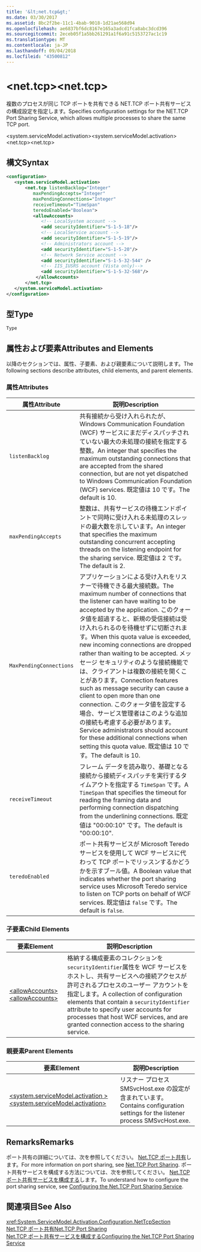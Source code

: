 ```yaml
---
title: '&lt;net.tcp&gt;'
ms.date: 03/30/2017
ms.assetid: 8bc2f2be-11c1-4bab-9018-1d21ae568d94
ms.openlocfilehash: ae6837bf6dc8167e165a3adcd1fca8abc3dcd396
ms.sourcegitcommit: 2eceb05f1a5bb261291a1f6a91c5153727ac1c19
ms.translationtype: MT
ms.contentlocale: ja-JP
ms.lasthandoff: 09/04/2018
ms.locfileid: "43500812"
---
```

# <a name="ltnettcpgt"></a><span data-ttu-id="7844d-102">&lt;net.tcp&gt;</span><span class="sxs-lookup"><span data-stu-id="7844d-102">&lt;net.tcp&gt;</span></span>
<span data-ttu-id="7844d-103">複数のプロセスが同じ TCP ポートを共有できる NET.TCP ポート共有サービスの構成設定を指定します。</span><span class="sxs-lookup"><span data-stu-id="7844d-103">Specifies configuration settings for the NET.TCP Port Sharing Service, which allows multiple processes to share the same TCP port.</span></span>  
  
 <span data-ttu-id="7844d-104">\<system.serviceModel.activation></span><span class="sxs-lookup"><span data-stu-id="7844d-104">\<system.serviceModel.activation></span></span>  
<span data-ttu-id="7844d-105">\<net.tcp></span><span class="sxs-lookup"><span data-stu-id="7844d-105">\<net.tcp></span></span>  
  
## <a name="syntax"></a><span data-ttu-id="7844d-106">構文</span><span class="sxs-lookup"><span data-stu-id="7844d-106">Syntax</span></span>  
  
```xml  
<configuration>  
   <system.serviceModel.activation>  
       <net.tcp listenBacklog="Integer"  
          maxPendingAccepts="Integer"  
          maxPendingConnections="Integer"  
          receiveTimeout="TimeSpan"  
          teredoEnabled="Boolean">  
          <allowAccounts>  
             <!-- LocalSystem account -->   
             <add securityIdentifier="S-1-5-18"/>  
             <!-- LocalService account -->   
             <add securityIdentifier="S-1-5-19"/>  
             <!-- Administrators account -->   
             <add securityIdentifier="S-1-5-20"/>  
             <!-- Network Service account -->   
             <add securityIdentifier="S-1-5-32-544" />  
             <!-- IIS_IUSRS account (Vista only)-->   
             <add securityIdentifier="S-1-5-32-568"/>  
           </allowAccounts>  
       </net.tcp>  
   </system.serviceModel.activation>  
</configuration>  
```  
  
## <a name="type"></a><span data-ttu-id="7844d-107">型</span><span class="sxs-lookup"><span data-stu-id="7844d-107">Type</span></span>  
 `Type`  
  
## <a name="attributes-and-elements"></a><span data-ttu-id="7844d-108">属性および要素</span><span class="sxs-lookup"><span data-stu-id="7844d-108">Attributes and Elements</span></span>  
 <span data-ttu-id="7844d-109">以降のセクションでは、属性、子要素、および親要素について説明します。</span><span class="sxs-lookup"><span data-stu-id="7844d-109">The following sections describe attributes, child elements, and parent elements.</span></span>  
  
### <a name="attributes"></a><span data-ttu-id="7844d-110">属性</span><span class="sxs-lookup"><span data-stu-id="7844d-110">Attributes</span></span>  
  
|<span data-ttu-id="7844d-111">属性</span><span class="sxs-lookup"><span data-stu-id="7844d-111">Attribute</span></span>|<span data-ttu-id="7844d-112">説明</span><span class="sxs-lookup"><span data-stu-id="7844d-112">Description</span></span>|  
|---------------|-----------------|  
|`listenBacklog`|<span data-ttu-id="7844d-113">共有接続から受け入れられたが、Windows Communication Foundation (WCF) サービスにまだディスパッチされていない最大の未処理の接続を指定する整数。</span><span class="sxs-lookup"><span data-stu-id="7844d-113">An integer that specifies the maximum outstanding connections that are accepted from the shared connection, but are not yet dispatched to Windows Communication Foundation (WCF) services.</span></span> <span data-ttu-id="7844d-114">既定値は 10 です。</span><span class="sxs-lookup"><span data-stu-id="7844d-114">The default is 10.</span></span>|  
|`maxPendingAccepts`|<span data-ttu-id="7844d-115">整数は、共有サービスの待機エンドポイントで同時に受け入れる未処理のスレッドの最大数を示しています。</span><span class="sxs-lookup"><span data-stu-id="7844d-115">An integer that specifies the maximum outstanding concurrent accepting threads on the listening endpoint for the sharing service.</span></span> <span data-ttu-id="7844d-116">既定値は 2 です。</span><span class="sxs-lookup"><span data-stu-id="7844d-116">The default is 2.</span></span>|  
|`MaxPendingConnections`|<span data-ttu-id="7844d-117">アプリケーションによる受け入れをリスナーで待機できる最大接続数。</span><span class="sxs-lookup"><span data-stu-id="7844d-117">The maximum number of connections that the listener can have waiting to be accepted by the application.</span></span> <span data-ttu-id="7844d-118">このクォータ値を超過すると、新規の受信接続は受け入れられるのを待機せずに切断されます。</span><span class="sxs-lookup"><span data-stu-id="7844d-118">When this quota value is exceeded, new incoming connections are dropped rather than waiting to be accepted.</span></span> <span data-ttu-id="7844d-119">メッセージ セキュリティのような接続機能では、クライアントは複数の接続を開くことがあります。</span><span class="sxs-lookup"><span data-stu-id="7844d-119">Connection features such as message security can cause a client to open more than one connection.</span></span> <span data-ttu-id="7844d-120">このクォータ値を設定する場合、サービス管理者はこのような追加の接続も考慮する必要があります。</span><span class="sxs-lookup"><span data-stu-id="7844d-120">Service administrators should account for these additional connections when setting this quota value.</span></span> <span data-ttu-id="7844d-121">既定値は 10 です。</span><span class="sxs-lookup"><span data-stu-id="7844d-121">The default is 10.</span></span>|  
|`receiveTimeout`|<span data-ttu-id="7844d-122">フレーム データを読み取り、基礎となる接続から接続ディスパッチを実行するタイムアウトを指定する `TimeSpan` です。</span><span class="sxs-lookup"><span data-stu-id="7844d-122">A `TimeSpan` that specifies the timeout for reading the framing data and performing connection dispatching from the underlining connections.</span></span> <span data-ttu-id="7844d-123">既定値は "00:00:10" です。</span><span class="sxs-lookup"><span data-stu-id="7844d-123">The default is "00:00:10".</span></span>|  
|`teredoEnabled`|<span data-ttu-id="7844d-124">ポート共有サービスが Microsoft Teredo サービスを使用して WCF サービスに代わって TCP ポートでリッスンするかどうかを示すブール値。</span><span class="sxs-lookup"><span data-stu-id="7844d-124">A Boolean value that indicates whether the port sharing service uses Microsoft Teredo service to listen on TCP ports on behalf of WCF services.</span></span> <span data-ttu-id="7844d-125">既定値は `false` です。</span><span class="sxs-lookup"><span data-stu-id="7844d-125">The default is `false`.</span></span>|  
  
### <a name="child-elements"></a><span data-ttu-id="7844d-126">子要素</span><span class="sxs-lookup"><span data-stu-id="7844d-126">Child Elements</span></span>  
  
|<span data-ttu-id="7844d-127">要素</span><span class="sxs-lookup"><span data-stu-id="7844d-127">Element</span></span>|<span data-ttu-id="7844d-128">説明</span><span class="sxs-lookup"><span data-stu-id="7844d-128">Description</span></span>|  
|-------------|-----------------|  
|[<span data-ttu-id="7844d-129">\<allowAccounts></span><span class="sxs-lookup"><span data-stu-id="7844d-129">\<allowAccounts></span></span>](../../../../../docs/framework/configure-apps/file-schema/wcf/allowaccounts.md)|<span data-ttu-id="7844d-130">格納する構成要素のコレクションを`securityIdentifier`属性を WCF サービスをホストし、共有サービスへの接続アクセスが許可されるプロセスのユーザー アカウントを指定します。</span><span class="sxs-lookup"><span data-stu-id="7844d-130">A collection of configuration elements that contain a `securityIdentifier` attribute to specify user accounts for processes that host WCF services, and are granted connection access to the sharing service.</span></span>|  
  
### <a name="parent-elements"></a><span data-ttu-id="7844d-131">親要素</span><span class="sxs-lookup"><span data-stu-id="7844d-131">Parent Elements</span></span>  
  
|<span data-ttu-id="7844d-132">要素</span><span class="sxs-lookup"><span data-stu-id="7844d-132">Element</span></span>|<span data-ttu-id="7844d-133">説明</span><span class="sxs-lookup"><span data-stu-id="7844d-133">Description</span></span>|  
|-------------|-----------------|  
|[<span data-ttu-id="7844d-134">\<system.serviceModel.activation ></span><span class="sxs-lookup"><span data-stu-id="7844d-134">\<system.serviceModel.activation></span></span>](../../../../../docs/framework/configure-apps/file-schema/wcf/system-servicemodel-activation.md)|<span data-ttu-id="7844d-135">リスナー プロセス SMSvcHost.exe の設定が含まれています。</span><span class="sxs-lookup"><span data-stu-id="7844d-135">Contains configuration settings for the listener process SMSvcHost.exe.</span></span>|  
  
## <a name="remarks"></a><span data-ttu-id="7844d-136">Remarks</span><span class="sxs-lookup"><span data-stu-id="7844d-136">Remarks</span></span>  
 <span data-ttu-id="7844d-137">ポート共有の詳細については、次を参照してください。 [Net.TCP ポート共有](https://msdn.microsoft.com/library/f13692ee-a179-4439-ae72-50db9534eded)します。</span><span class="sxs-lookup"><span data-stu-id="7844d-137">For more information on port sharing, see [Net.TCP Port Sharing](https://msdn.microsoft.com/library/f13692ee-a179-4439-ae72-50db9534eded).</span></span> <span data-ttu-id="7844d-138">ポート共有サービスを構成する方法については、次を参照してください。 [Net.TCP ポート共有サービスを構成する](https://msdn.microsoft.com/library/b6dd81fa-68b7-4e1b-868e-88e5901b7ea0)します。</span><span class="sxs-lookup"><span data-stu-id="7844d-138">To understand how to configure the port sharing service, see [Configuring the Net.TCP Port Sharing Service](https://msdn.microsoft.com/library/b6dd81fa-68b7-4e1b-868e-88e5901b7ea0).</span></span>  
  
## <a name="see-also"></a><span data-ttu-id="7844d-139">関連項目</span><span class="sxs-lookup"><span data-stu-id="7844d-139">See Also</span></span>  
 <xref:System.ServiceModel.Activation.Configuration.NetTcpSection>  
 [<span data-ttu-id="7844d-140">Net.TCP ポート共有</span><span class="sxs-lookup"><span data-stu-id="7844d-140">Net.TCP Port Sharing</span></span>](https://msdn.microsoft.com/library/f13692ee-a179-4439-ae72-50db9534eded)  
 [<span data-ttu-id="7844d-141">Net.TCP ポート共有サービスを構成する</span><span class="sxs-lookup"><span data-stu-id="7844d-141">Configuring the Net.TCP Port Sharing Service</span></span>](https://msdn.microsoft.com/library/b6dd81fa-68b7-4e1b-868e-88e5901b7ea0)
